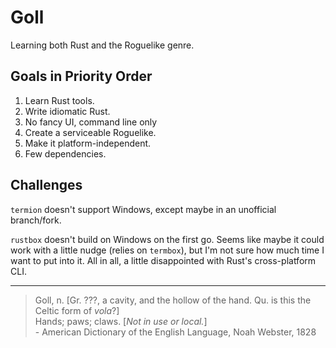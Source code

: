 # Goll

Learning both Rust and the Roguelike genre.

## Goals in Priority Order
1. Learn Rust tools.
2. Write idiomatic Rust.
3. No fancy UI, command line only
4. Create a serviceable Roguelike.
5. Make it platform-independent.
6. Few dependencies.

## Challenges

`termion` doesn't support Windows, except maybe in an unofficial branch/fork. 

`rustbox` doesn't build on Windows on the first go. Seems like maybe it could work with a little nudge (relies on `termbox`), but I'm not sure how much time I want to put into it. All in all, a little disappointed with Rust's cross-platform CLI.

----

> Goll, n. [Gr. ???, a cavity, and the hollow of the hand. Qu. is this the Celtic form of _vola_?]  
> Hands; paws; claws. [_Not in use or local._]  
> \- American Dictionary of the English Language, Noah Webster, 1828